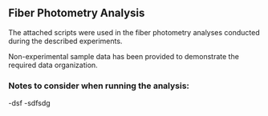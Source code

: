 ## Fiber Photometry Analysis

The attached scripts were used in the fiber photometry analyses conducted during the described experiments.

Non-experimental sample data has been provided to demonstrate the required data organization.

### Notes to consider when running the analysis:

-dsf
-sdfsdg


